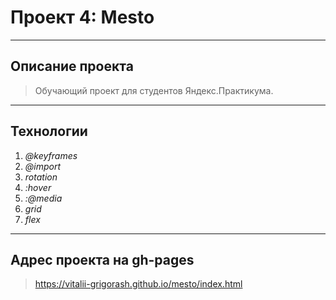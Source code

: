 # Проект 4: Mesto

----
## Описание проекта

> Обучающий проект для студентов Яндекс.Практикума.

----
## Технологии

1. *@keyframes*
2. *@import*
3. *rotation*
4. *:hover*
5. *:@media*
6. *grid*
7. *flex*

----
## Адрес проекта на gh-pages

> https://vitalii-grigorash.github.io/mesto/index.html

